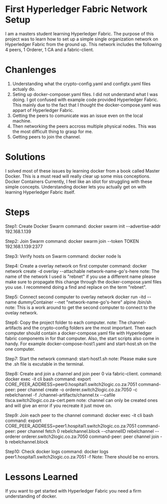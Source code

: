 # First Hyperledger Fabric Network Setup
I am a masters student learning Hyperledger Fabric. The purpose of this project was to learn how to set up a simple single organization network on Hyperledger Fabric from the ground up. This network includes the following 4 peers, 1 Orderer, 1 CA and a fabric-client. 

# Chanlenges
1. Understanding what the crypto-config.yaml and configtx.yaml files actualy do. 
2. Seting up docker-composer.yaml files. I did not understand what I was doing. I got confused with example code provided Hyperledger Fabric. This mainly due to the fact that I thought the docker-compose.yaml was appart of Hyperledger Fabric. 
3. Getting the peers to comunicate was an issue even on the local machine.
4. Then networking the peers accross multiple physical nodes. This was the most difficult thing to grasp for me.
5. Getting peers to join the channel.

# Solutions
I solved most of these issues by learning docker from a book called Master Docker. This is a must read will really clear up some miss conceptions. Docker Containers Currently, I feel like an idiot for struggling with these simple concepts. Understanding docker lets you actually get on with learning Hyperledger Fabric itself. 


# Steps
Step1: Create Docker Swarm
command: docker swarm init --advertise-addr 192.168.1.139

Step2: Join Swarm
command: docker swarm join --token TOKEN 192.168.1.139:2377

Step3: Verify hosts on Swarm
command: docker node ls

Step4: Create a overlay network on first computer
command: docker network create -d overlay --attachable network-name-go's-here
note: The name of the network I used is "rebnet" if you use a different name please make sure to propagate this change through the docker-compose.yaml files you use. I recommend doing a find and replace on the term "rebnet". 

Step5: Connect second computer to overlay network
docker run -itd --name dummyContainer --net "network-name-go's-here" alpine /bin/sh
note: This is a work around to get the second computer to connect to the ovelay network.

Step6: Copy the project folder to each computer. 
note: The channel-artifacts and the crypto-config folders are the most important. Then each computer should contain a docker-compose.yaml file with Hyperledger fabric components in for that computer. Also, the start scripts also come in handy. For example docker-compose-host1.yaml and start-host.sh on the one computer. 

Step7: Start the network
command: start-host1.sh
note: Please make sure the .sh file is excutable in the terminal. 

Step8: Create and join a channel and join peer 0 via fabric-client.
command: docker exec -it cli bash
command: export CORE_PEER_ADDRESS=peer0.hospital1.switch2logic.co.za:7051
command-peer: peer channel create -o orderer.switch2logic.co.za:7050 -c rebelchannel -f ./channel-artifacts/channel.tx --cafile tlsca.switch2logic.co.za-cert.pem
note: channel can only be created ones and will give an error if you recreate it just move on.

Step9: Join each peer to the channel
command: docker exec -it cli bash
command: export CORE_PEER_ADDRESS=peer1.hospital1.switch2logic.co.za:7051
command-peer: peer channel fetch 0 rebelchannel.block --channelID rebelchannel --orderer orderer.switch2logic.co.za:7050
command-peer: peer channel join -b rebelchannel.block

Step10: Check docker logs
command: docker logs peer1.hospital1.switch2logic.co.za:7051 -f
Note: There should be no errors. 


# Lessons Learned
If you want to get started with Hyperledger Fabric you need a firm understanding of docker.

